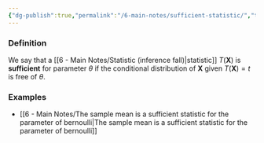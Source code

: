 ```yaml
---
{"dg-publish":true,"permalink":"/6-main-notes/sufficient-statistic/","tags":["inference","info"]}
---
```


### Definition

We say that a [[6 - Main Notes/Statistic (inference fall)\|statistic]] $T(\mathbf{X})$ is **sufficient** for parameter $\theta$ if the conditional distribution of $\mathbf{X}$ given $T(\mathbf{X})=t$ is free of $\theta$.

### Examples
+ [[6 - Main Notes/The sample mean is a sufficient statistic for the parameter of bernoulli\|The sample mean is a sufficient statistic for the parameter of bernoulli]]